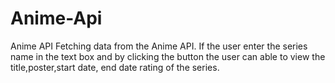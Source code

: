 # Anime-Api
Anime API
Fetching data from the Anime API.
If the user enter the series name in the text box and by clicking the button the user can able to view the title,poster,start date, end date rating of the series.

